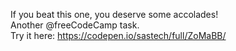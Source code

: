 If you beat this one, you deserve some accolades!\
Another @freeCodeCamp task.\
Try it here: https://codepen.io/sastech/full/ZoMaBB/ 
